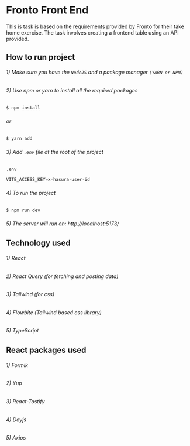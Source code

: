 # Fronto Front End

This is task is based on the requirements provided by Fronto for their take home exercise. The task involves creating a frontend table using an API provided.

## How to run project

###### 1) Make sure you have the `NodeJS` and a package manager `(YARN or NPM)`
###### 2) Use npm or yarn to install all the required packages 
```sh
$ npm install
```
###### or
```sh
$ yarn add
```

###### 3) Add `.env` file at the root of the project
`.env`
```js
VITE_ACCESS_KEY=x-hasura-user-id
```

###### 4) To run the project
```sh
$ npm run dev
```
###### 5) The server will run on: http://localhost:5173/

## Technology used

###### 1) React
###### 2) React Query (for fetching and posting data)
###### 3) Tailwind (for css)
###### 4) Flowbite (Tailwind based css library)
###### 5) TypeScript

## React packages used

###### 1) Formik
###### 2) Yup
###### 3) React-Tostify
###### 4) Dayjs
###### 5) Axios
